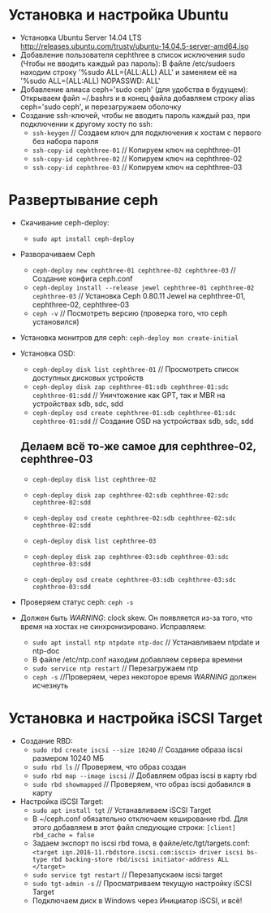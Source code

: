 # Установка и настройка Ubuntu
  + Установка Ubuntu Server 14.04 LTS <http://releases.ubuntu.com/trusty/ubuntu-14.04.5-server-amd64.iso>
  + Добавление пользователя cephthree в список исключения sudo (Чтобы не вводить каждый раз пароль):
    В файле /etc/sudoers находим строку '%sudo   ALL=(ALL:ALL) ALL' и заменяем её на '%sudo   ALL=(ALL:ALL) NOPASSWD: ALL'
  + Добавление алиаса ceph='sudo ceph' (для удобства в будущем):
    Открываем файл ~/.bashrs и в конец файла добавляем строку alias ceph='sudo ceph', и перезагружаем оболочку
  + Создание ssh-ключей, чтобы не вводить пароль каждый раз, при подключении к другому хосту по ssh:
    - `ssh-keygen` // Создаем ключ для подключения к хостам с первого без набора пароля
    - `ssh-copy-id cephthree-01` // Копируем ключ на cephthree-01
    - `ssh-copy-id cephthree-02` // Копируем ключ на cephthree-02
    - `ssh-copy-id cephthree-03` // Копируем ключ на cephthree-03

# Развертывание ceph
  + Скачивание ceph-deploy:
    - `sudo apt install ceph-deploy`
  + Разворачиваем Ceph
    - `ceph-deploy new cephthree-01 cephthree-02 cephthree-03` // Создание конфига ceph.conf
    - `ceph-deploy install --release jewel cephthree-01 cephthree-02 cephthree-03` // Установка Ceph 0.80.11 Jewel на cephthree-01, cephthree-02, cephthree-03
    - `ceph -v` // Посмотреть версию (проверка того, что ceph установился)
  + Установка монитров для ceph:
    `ceph-deploy mon create-initial`
  + Установка OSD:
    - `ceph-deploy disk list cephthree-01` // Просмотреть список доступных дисковых устройств
    - `ceph-deploy disk zap cephthree-01:sdb cephthree-01:sdc cephthree-01:sdd` // Уничтожение как GPT, так и MBR на устройствах sdb, sdc, sdd
    - `ceph-deploy osd create cephthree-01:sdb cephthree-01:sdc cephthree-01:sdd` // Создание OSD на устройствах sdb, sdc, sdd

    Делаем всё то-же самое для cephthree-02, cephthree-03
    -------------------------------------------------------------------------------------------------------------------------------
    - `ceph-deploy disk list cephthree-02`
    - `ceph-deploy disk zap cephthree-02:sdb cephthree-02:sdc cephthree-02:sdd`
    - `ceph-deploy osd create cephthree-02:sdb cephthree-02:sdc cephthree-02:sdd`

    - `ceph-deploy disk list cephthree-03`
    - `ceph-deploy disk zap cephthree-03:sdb cephthree-03:sdc cephthree-03:sdd`
    - `ceph-deploy osd create cephthree-03:sdb cephthree-03:sdc cephthree-03:sdd`
  + Проверяем статус ceph:
    `ceph -s`
  + Должен быть *WARNING*: clock skew. Он появляется из-за того, что время на хостах не синхронизировано. Исправляем:
    - `sudo apt install ntp ntpdate ntp-doc` // Устанавливаем ntpdate и ntp-doc
    - В файле /etc/ntp.conf находим добавляем сервера времени
    - `sudo service ntp restart` // Перезагружаем ntp
    - `ceph -s` //Проверяем, через некоторое время *WARNING* должен исчезнуть

# Установка и настройка iSCSI Target
  + Создание RBD:
    - `sudo rbd create iscsi --size 10240` // Создание образа iscsi размером 10240 МБ
    - `sudo rbd ls` // Проверяем, что образ создан
    - `sudo rbd map --image iscsi` // Добавляем образ iscsi в карту rbd
    - `sudo rbd showmapped` // Проверяем, что образ iscsi добавился в карту
  + Настройка iSCSI Target:
    - `sudo apt install tgt` // Устанавливаем iSCSI Target
    - В ~/ceph.conf обязательно отключаем кеширование rbd. Для этого добавляем в этот файл следующие строки:
       `[client]
       rbd_cache = false`
    - Задаем экспорт по iscsi rbd тома, в файле/etc/tgt/targets.conf:
        `<target iqn.2016-11.rbdstore.iscsi.com:iscsi>
            driver iscsi
            bs-type rbd
            backing-store rbd/iscsi
            initiator-address ALL
        </target>`
    - `sudo service tgt restart` // Перезапускаем iscsi target
    - `sudo tgt-admin -s` // Просматриваем текущую настройку iSCSI Target
    - Подключаем диск в Windows через Инициатор iSCSI, и всё!
